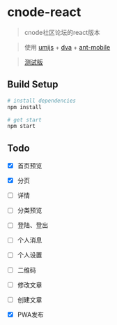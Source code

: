 # cnode-react

> cnode社区论坛的react版本

> 使用 [umijs](https://umijs.org/zh/) + [dva](https://dvajs.com/) + [ant-mobile](https://mobile.ant.design/)

> [测试版](https://cnode.wbget.com/)

## Build Setup

``` bash
# install dependencies
npm install

# get start
npm start
```

## Todo

- [x] 首页预览
- [x] 分页
- [ ] 详情
- [ ] 分类预览
- [ ] 登陆、登出
- [ ] 个人消息
- [ ] 个人设置
- [ ] 二维码
- [ ] 修改文章
- [ ] 创建文章
- [x] PWA发布


